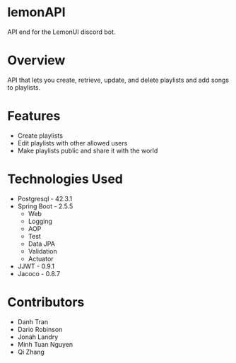 # lemonAPI
API end for the LemonUI discord bot.

# Overview

API that lets you create, retrieve, update, and delete playlists and add songs to playlists. 

# Features

- Create playlists
- Edit playlists with other allowed users
- Make playlists public and share it with the world

# Technologies Used

- Postgresql  - 42.3.1
- Spring Boot - 2.5.5
  - Web
  - Logging
  - AOP
  - Test
  - Data JPA
  - Validation
  - Actuator
- JJWT        - 0.9.1
- Jacoco      - 0.8.7

# Contributors

  - Danh Tran
  - Dario Robinson
  - Jonah Landry
  - Minh Tuan Nguyen
  - Qi Zhang
